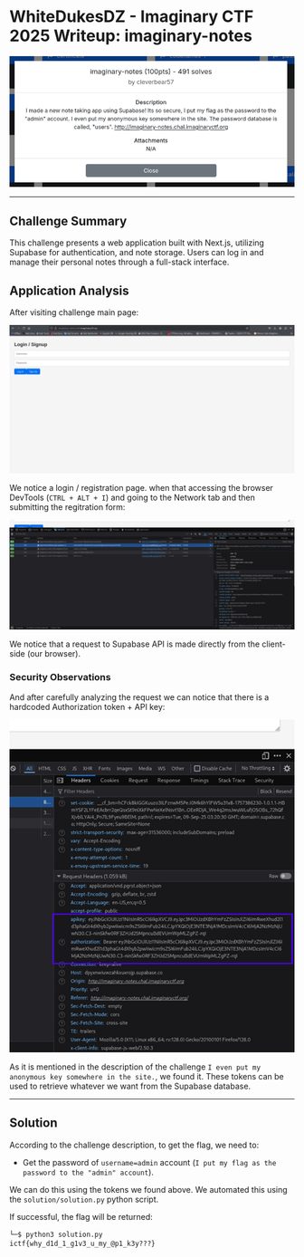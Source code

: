 # WhiteDukesDZ - Imaginary CTF 2025 Writeup: imaginary-notes

![WhiteDukesDZ Logo](challenge/web-imaginary-notes-challenge.png)

---

## Challenge Summary

This challenge presents a web application built with Next.js, utilizing Supabase for authentication, and note storage. Users can log in and manage their personal notes through a full-stack interface.

## Application Analysis

After visiting challenge main page:

![WhiteDukesDZ Logo](demonstration/web-imaginary-notes-login.png)

We notice a login / registration page. when that accessing the browser DevTools (`CTRL + ALT + I`) and going to the Network tab and then submitting the regitration form:

![WhiteDukesDZ Logo](demonstration/web-imaginary-notes-supabase.png)

We notice that a request to Supabase API is made directly from the client-side (our browser).


### Security Observations

And after carefully analyzing the request we can notice that there is a hardcoded Authorization token + API key:

![WhiteDukesDZ Logo](demonstration/web-imaginary-notes-supabase2.png)

As it is mentioned in the description of the challenge `I even put my anonymous key somewhere in the site.`, we found it.
These tokens can be used to retrieve whatever we want from the Supabase database.

---

## Solution

According to the challenge description, to get the flag, we need to:

  - Get the password of `username=admin` account (`I put my flag as the password to the "admin" account`).

We can do this using the tokens we found above. We automated this using the `solution/solution.py` python script.

If successful, the flag will be returned:

```data
└─$ python3 solution.py
ictf{why_d1d_1_g1v3_u_my_@p1_k3y???}
```






